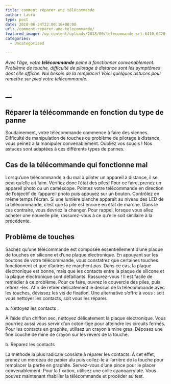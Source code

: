 ```yaml
---
title: comment réparer une télécommande
author: Laura
type: post
date: 2018-06-24T22:00:16+00:00
url: /comment-reparer-une-telecommande/
featured_image: /wp-content/uploads/2018/06/telecommande-srt-6410-6420.jpg
categories:
  - Uncategorized

---
```

_Avec l’âge, votre_ **_télécommande_** _peine à fonctionner convenablement. Problème de touche, difficulté de pilotage à distance sont les symptômes dont elle affiche. Nul besoin de la remplacer! Voici quelques astuces pour remettre sur pied votre télécommande._



##  __

## Réparer la télécommande en fonction du type de panne

Soudainement, votre télécommande commence à faire des siennes. Difficulté de manipulation de touches ou problème de pilotage à distance, vous peinez à la manipuler convenablement. Oubliez vos soucis ! Nos astuces sont adaptées à ces différents types de pannes.



## Cas de la télécommande qui fonctionne mal

Lorsqu’une télécommande a du mal à piloter un appareil à distance, il se peut qu’elle ait faim. Vérifiez donc l’état des piles. Pour ce faire, prenez un appareil photo ou un caméscope. Pointez votre télécommande en direction de l’objectif de l’appareil photo puis appuyez sur un bouton. Contrôlez en même temps l’écran. Si une lumière blanche apparaît au niveau des LED de la télécommande, c’est que la pile est encore en état de marche. Dans le cas contraire, vous devriez la changer. Pour rappel, lorsque vous allez acheter une nouvelle pile, rassurez-vous à ce qu’elle soit similaire à la précédente.



## Problème de touches

Sachez qu’une télécommande est composée essentiellement d’une plaque de touches en silicone et d’une plaque électronique. En appuyant sur les boutons de votre télécommande, vous constatrez que certaines touches fonctionnent et que d’autres ne marchent pas. Dans ce cas, la plaque électronique est bonne, mais que les contacts entre la plaque de silicone et la plaque électronique sont défaillants. Rassurez-vous ! Il est facile de remédier à ce problème. Pour ce faire, ouvrez le couvercle des piles, puis retirez –les. Afin de retirer délicatement le dessus de la télécommande avec les touches, dévissez les vis de fixation. Une alternative s’offre à vous : soit vous nettoyer les contacts, soit vous les réparer.



a. Nettoyez les contacts :

À l’aide d’un chiffon sec, nettoyez délicatement la plaque électronique. Vous pourriez aussi vous servir d’un coton-tige pour atteindre les circuits fermés. Pour les contacts en graphite, utilisez un crayon à mine gras. Déposez une fine couche de mine de crayon sur les revers de la touche.

b. Réparez les contacts

La méthode la plus radicale consiste à réparer les contacts. À cet effet, prenez un morceau de papier alu puis collez-le à l’arrière de la touche pour remplacer la partie en graphite. Servez-vous d’une pince pour le placer convenablement. Pour la fixation, utilisez une colle cyanoacrylate. Vous pouvez maintenant rhabiller la télécommande et procéder au test.